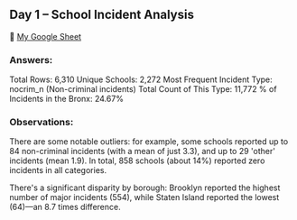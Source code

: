 ## Day 1 – School Incident Analysis

🔗 [My Google Sheet](https://docs.google.com/spreadsheets/d/1KPBldn5Zo3xcFj2swGiDWUWAgY-dnrqnkpt62dhr5QM/edit?usp=sharing)

### Answers:
Total Rows: 6,310
Unique Schools: 2,272
Most Frequent Incident Type: nocrim_n (Non-criminal incidents)
Total Count of This Type: 11,772
% of Incidents in the Bronx: 24.67%

### Observations:
There are some notable outliers: for example, some schools reported up to 84 non-criminal incidents (with a mean of just 3.3), and up to 29 'other' incidents (mean 1.9). In total, 858 schools (about 14%) reported zero incidents in all categories.

There's a significant disparity by borough: Brooklyn reported the highest number of major incidents (554), while Staten Island reported the lowest (64)—an 8.7 times difference.
